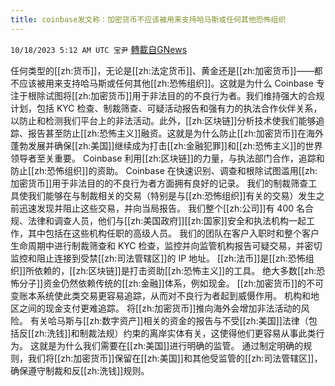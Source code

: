 ```yaml
---
title: coinbase发文称：加密货币不应该被用来支持哈马斯或任何其他恐怖组织
---
```

`10/18/2023 5:12 AM UTC 宝尹` [轉載自GNews](https://gnews.org/articles/1848148)

任何类型的[[zh:货币]]，无论是[[zh:法定货币]]、黄金还是[[zh:加密货币]]——都不应该被用来支持哈马斯或任何其他[[zh:恐怖组织]]。这就是为什么 Coinbase 专注于根除试图将[[zh:加密货币]]用于非法目的的不良行为者。我们维持强大的合规计划，包括 KYC 检查、制裁筛查、可疑活动报告和强有力的执法合作伙伴关系，以防止和检测我们平台上的非法活动。此外，[[zh:区块链]]分析技术使我们能够追踪、报告甚至防止[[zh:恐怖主义]]融资。这就是为什么防止[[zh:加密货币]]在海外蓬勃发展并确保[[zh:美国]]继续成为打击[[zh:金融犯罪]]和[[zh:恐怖主义]]的世界领导者至关重要。
Coinbase 利用[[zh:区块链]]的力量，与执法部门合作，追踪和防止[[zh:恐怖组织]]的资助。
Coinbase 在快速识别、调查和根除试图滥用[[zh:加密货币]]用于非法目的的不良行为者方面拥有良好的记录。 
我们的制裁筛查工具使我们能够在与制裁相关的交易（特别是与[[zh:恐怖组织]]有关的交易）发生之前迅速发现并阻止这些交易，并向当局报告。 
我们整个[[zh:公司]]有 400 名合规、法律和调查人员，他们与[[zh:美国政府]][[zh:国家]]安全和执法机构一起工作，其中包括在这些机构任职的高级人员。 
我们的团队在客户入职时和整个客户生命周期中进行制裁筛查和 KYC 检查，监控并向监管机构报告可疑交易，并密切监控和阻止连接到受禁[[zh:司法管辖区]]的 IP 地址。 
[[zh:法币]]是[[zh:恐怖组织]]所依赖的，[[zh:区块链]]是打击资助[[zh:恐怖主义]]的工具。
绝大多数[[zh:恐怖分子]]资金仍然依赖传统的[[zh:金融]]体系，例如现金。
[[zh:加密货币]]的不可变账本系统使此类交易更容易追踪，从而对不良行为者起到威慑作用。
机构和地区之间的现金支付更难追踪。
将[[zh:加密货币]]推向海外会增加非法活动的风险。
有关哈马斯与[[zh:数字资产]]相关的资金的报告与不受[[zh:美国]]法律（包括反[[zh:洗钱]]和制裁法规）约束的离岸实体有关，这使得他们更容易从事此类行为。 
这就是为什么我们需要在[[zh:美国]]进行明确的监管。
通过制定明确的规则，我们将[[zh:加密货币]]保留在[[zh:美国]]和其他受监管的[[zh:司法管辖区]]，确保遵守制裁和反[[zh:洗钱]]规则。

